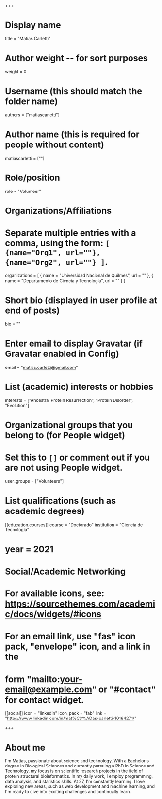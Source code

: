 +++
# Display name
title = "Matias Carletti"

# Author weight -- for sort purposes
weight = 0

# Username (this should match the folder name)
authors = ["matiascarletti"]

# Author name (this is required for people without content)
matiascarletti = [""]

# Role/position
role = "Volunteer"

# Organizations/Affiliations
#   Separate multiple entries with a comma, using the form: `[ {name="Org1", url=""}, {name="Org2", url=""} ]`.
organizations = [ { name = "Universidad Nacional de Quilmes", url = "" }, { name = "Departamento de Ciencia y Tecnología", url = "" } ]

# Short bio (displayed in user profile at end of posts)
bio = ""

# Enter email to display Gravatar (if Gravatar enabled in Config)
email = "matias.carletti@gmail.com"

# List (academic) interests or hobbies
interests = ["Ancestral Protein Resurrection", "Protein Disorder", "Evolution"]             

# Organizational groups that you belong to (for People widget)
#   Set this to `[]` or comment out if you are not using People widget.
user_groups = ["Volunteers"]

# List qualifications (such as academic degrees)

[[education.courses]]
course = "Doctorado"
institution = "Ciencia de Tecnología"
# year = 2021

# Social/Academic Networking
# For available icons, see: https://sourcethemes.com/academic/docs/widgets/#icons
#   For an email link, use "fas" icon pack, "envelope" icon, and a link in the
#   form "mailto:your-email@example.com" or "#contact" for contact widget.

[[social]]
  icon = "linkedin"
  icon_pack = "fab"
  link = "https://www.linkedin.com/in/mat%C3%ADas-carletti-10164271/"

+++

# About me 

I'm Matías, passionate about science and technology. With a Bachelor's degree in Biological Sciences and currently pursuing a PhD in Science and Technology, my focus is on scientific research projects in the field of protein structural bioinformatics. In my daily work, I employ programming, data analysis, and statistics skills. At 37, I'm constantly learning. I love exploring new areas, such as web development and machine learning, and I'm ready to dive into exciting challenges and continually learn.
